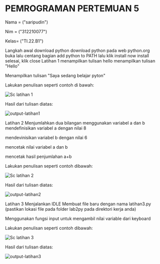 # PEMROGRAMAN PERTEMUAN 5

Nama = ("saripudin") 

Nim = ("312210077") 

Kelas= ("TI.22.B1")

Langkah awal download python
 download python pada web python.org
 buka lalu centang bagian add python to PATH lalu klik install now
 install selesai, klik close
Latihan 1 menampilkan tulisan hello
menampilkan tulisan "Hello"

Menampilkan tulisan "Saya sedang belajar pyton"

 Lakukan penulisan seperti contoh di bawah:

![Sc latihan 1](https://user-images.githubusercontent.com/115473865/197344366-6f8bb4c7-f61b-46aa-a0a0-c235600be817.png)


Hasil dari tulisan diatas:

![output-latihan1](https://user-images.githubusercontent.com/115473865/197344375-40f43e98-a70e-4957-89ae-215117ad1497.png)


Latihan 2 Menjumlahkan dua bilangan menggunakan variabel a dan b
mendefinisikan variabel a dengan nilai 8

mendevinisikan variabel b dengan nilai 6

mencetak nilai variabel a dan b

mencetak hasil penjumlahan a+b

 Lakukan penulisan seperti contoh dibawah:

![Sc latihan 2](https://user-images.githubusercontent.com/115473865/197344408-87782b4d-9935-4ab1-90d3-0b7e96c3b8c7.png)


Hasil dari tulisan diatas:

![output-latihan2](https://user-images.githubusercontent.com/115473865/197344681-5e6ed841-c3b9-4c1d-a6ad-c6873914bc72.png)


Latihan 3 Menjalankan IDLE
Membuat file baru dengan nama latihan3.py (pastikan lokasi file pada folder lab2py pada direktori kerja anda)

Menggunakan fungsi input untuk mengambil nilai variable dari keyboard

 Lakukan penulisan seperti contoh dibawah:

![Sc latihan 3](https://user-images.githubusercontent.com/115473865/197344529-b1fca9fc-43a0-4353-a0d9-236f2cab7fe5.png)


Hasil dari tulisan diatas:

![output-latihan3](https://user-images.githubusercontent.com/115473865/197344509-3aa4e326-90de-44c4-b566-d431bdd19768.png)

